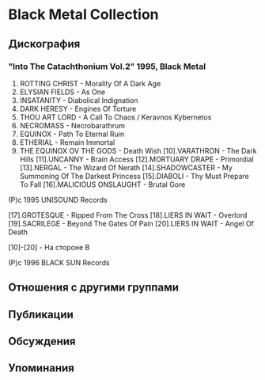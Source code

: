 # Black Metal Collection



## Дискография

### "Into The Catachthonium Vol.2" 1995, Black Metal

1. ROTTING CHRIST - Morality Of A Dark Age
2. ELYSIAN FIELDS - As One
3. INSATANITY - Diabolical Indignation
4. DARK HERESY - Engines Of Torture
5. THOU ART LORD - A Call To Chaos / Keravnos Kybernetos
6. NECROMASS - Necrobarathrum
7. EQUINOX - Path To Eternal Ruin
8. ETHERIAL - Remain Immortal
9. THE EQUINOX OV THE GODS - Death Wish
[10].VARATHRON - The Dark Hills
[11].UNCANNY - Brain Access
[12].MORTUARY DRAPE - Primordial
[13].NERGAL - The Wizard Of Nerath
[14].SHADOWCASTER - My Summoning Of The Darkest Princess
[15].DIABOLI - Thy Must Prepare To Fall
[16].MALICIOUS ONSLAUGHT - Brutal Gore

(P)c 1995 UNISOUND Records

[17].GROTESQUE - Ripped From The Cross
[18].LIERS IN WAIT - Overlord
[19].SACRILEGE - Beyond The Gates Of Pain
[20].LIERS IN WAIT - Angel Of Death

[10]-[20] - На стороне B

(P)c 1996 BLACK SUN Records


## Отношения с другими группами


## Публикации


## Обсуждения


## Упоминания

